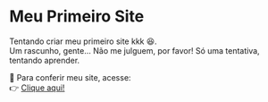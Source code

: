 # Meu Primeiro Site  

Tentando criar meu primeiro site kkk 😆.  
Um rascunho, gente... Não me julguem, por favor! Só uma tentativa, tentando aprender.  

🚀 Para conferir meu site, acesse:  
👉 [Clique aqui!](https://alinebrito70.github.io/Site/)
